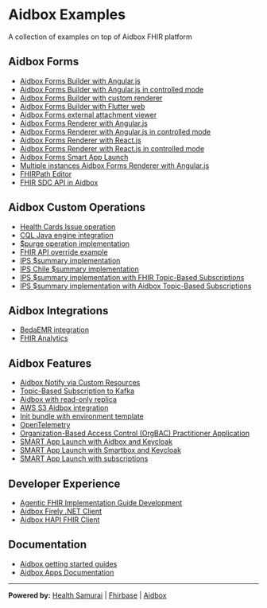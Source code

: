 # Aidbox Examples

A collection of examples on top of Aidbox FHIR platform

## Aidbox Forms

- [Aidbox Forms Builder with Angular.js](aidbox-forms/aidbox-forms-builder-angular/)
- [Aidbox Forms Builder with Angular.js in controlled mode](aidbox-forms/aidbox-forms-builder-angular-controlled/)
- [Aidbox Forms Builder with custom renderer](aidbox-forms/aidbox-forms-builder-custom-renderer/)
- [Aidbox Forms Builder with Flutter web](aidbox-forms/aidbox-forms-builder-flutter-web/)
- [Aidbox Forms external attachment viewer](aidbox-forms/aidbox-forms-external-attachment-viewer/)
- [Aidbox Forms Renderer with Angular.js](aidbox-forms/aidbox-forms-renderer-angular/)
- [Aidbox Forms Renderer with Angular.js in controlled mode](aidbox-forms/aidbox-forms-renderer-angular-controlled/)
- [Aidbox Forms Renderer with React.js](aidbox-forms/aidbox-forms-renderer-react/)
- [Aidbox Forms Renderer with React.js in controlled mode](aidbox-forms/aidbox-forms-renderer-react-controlled/)
- [Aidbox Forms Smart App Launch](aidbox-forms/aidbox-forms-smart-launch-2/)
- [Multiple instances Aidbox Forms Renderer with Angular.js](aidbox-forms/aidbox-forms-two-renderers-angular/)
- [FHIRPath Editor](aidbox-forms/fhirpath-editor/)
- [FHIR SDC API in Aidbox](aidbox-forms/fhir-sdc-api/)

## Aidbox Custom Operations

- [Health Cards Issue operation](aidbox-custom-operations/aidbox-health-card-issue/)
- [CQL Java engine integration](aidbox-custom-operations/cql-java-engine-integration/)
- [$purge operation implementation](aidbox-custom-operations/dollar-purge-operation/)
- [FHIR API override example](aidbox-custom-operations/fhir-api-override/)
- [IPS $summary implementation](aidbox-custom-operations/ips-ig/)
- [IPS Chile $summary implementation](aidbox-custom-operations/ips-ig-cl/)
- [IPS $summary implementation with FHIR Topic-Based Subscriptions](aidbox-custom-operations/ips-subscriptions/)
- [IPS $summary implementation with Aidbox Topic-Based Subscriptions](aidbox-custom-operations/ips-subscriptions-no-zen/)

## Aidbox Integrations

- [BedaEMR integration](aidbox-integrations/BedaEmr/)
- [FHIR Analytics](aidbox-integrations/fhir-analytics/)

## Aidbox Features

- [Aidbox Notify via Custom Resources](aidbox-features/aidbox-notify-via-custom-resources/)
- [Topic-Based Subscription to Kafka](aidbox-features/aidbox-subscriptions-to-kafka/)
- [Aidbox with read-only replica](aidbox-features/aidbox-with-ro-replica/)
- [AWS S3 Aidbox integration](aidbox-features/aws-s3-aidbox-integration/)
- [Init bundle with environment template](aidbox-features/init-bundle-env-template/)
- [OpenTelemetry](aidbox-features/OpenTelemetry/)
- [Organization-Based Access Control (OrgBAC) Practitioner Application](aidbox-features/orgbac-practitioner-application/)
- [SMART App Launch with Aidbox and Keycloak](aidbox-features/smart-app-launch/)
- [SMART App Launch with Smartbox and Keycloak](aidbox-features/smart-app-launch-smartbox/)
- [SMART App Launch with subscriptions](aidbox-features/smart-app-launch-subscriptions/)

## Developer Experience

- [Agentic FHIR Implementation Guide Development](developer-experience/agentic-coding-ig-development/)
- [Aidbox Firely .NET Client](developer-experience/aidbox-firely-dotnet-client/)
- [Aidbox HAPI FHIR Client](developer-experience/aidbox-hapi-client/)

## Documentation

- [Aidbox getting started guides](https://docs.aidbox.app/getting-started?utm_source=github&utm_medium=readme&utm_campaign=app-examples-repo)
- [Aidbox Apps Documentation](https://docs.aidbox.app/app-development/aidbox-sdk/aidbox-apps?utm_source=github&utm_medium=readme&utm_campaign=app-examples-repo)

***
**Powered by:**
[Health Samurai](http://www.health-samurai.io?utm_source=github&utm_medium=readme&utm_campaign=app-examples-repo) |
[Fhirbase](http://www.health-samurai.io/fhirbase?utm_source=github&utm_medium=readme&utm_campaign=app-examples-repo) |
[Aidbox](http://www.health-samurai.io/aidbox?utm_source=github&utm_medium=readme&utm_campaign=app-examples-repo)